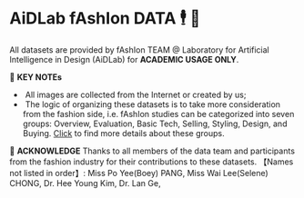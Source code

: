 # AiDLab fAshIon DATA  🕴️ 💼
All datasets are provided by fAshIon TEAM @ Laboratory for Artificial Intelligence in Design (AiDLab) for **ACADEMIC USAGE ONLY**.

🖤 **KEY NOTEs**

- &nbsp;All images are collected from the Internet or created by us;
- &nbsp;The logic of organizing these datasets is to take more consideration from the fashion side, i.e. fAshIon studies can be categorized into seven groups: Overview, Evaluation, Basic Tech, Selling, Styling, Design, and Buying. [Click](https://arxiv.org/pdf/2105.03050.pdf) to find more details about these groups.

🖤 **ACKNOWLEDGE**
Thanks to all members of the data team and participants from the fashion industry for their contributions to these datasets.
【Names not listed in order】: Miss Po Yee(Boey) PANG, Miss Wai Lee(Selene) CHONG, Dr. Hee Young Kim, Dr. Lan Ge,  
